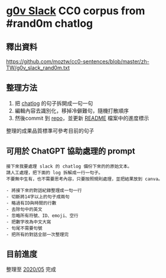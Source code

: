 # [g0v Slack][3] CC0 corpus from #rand0m chatlog

## 釋出資料

https://github.com/moztw/cc0-sentences/blob/master/zh-TW/g0v_slack_rand0m.txt

## 整理方法

1. 把 [chatlog][1] 的句子拆開成一句一句
2. 編輯內容去識別化，移掉冷僻難句，隨機打散順序
3. 然後commit 到 [repo][2]，並更新 [README](https://github.com/moztw/cc0-sentences/blob/master/zh-TW/g0v_slack_rand0m_README.md) 檔案中的進度標示

整理的成果品質標準可參考目前的句子

[1]: https://g0v-slack-archive.g0v.ronny.tw/index/channel/CGU1SLHNH/
[2]: https://github.com/moztw/cc0-sentences/blob/master/zh-TW/g0v_slack_rand0m.txt
[3]: http://join.g0v.tw/

## 可用於 ChatGPT 協助處理的 prompt

```
接下來我要處理 slack 的 chatlog 備份下來的的原始文本。
請人工處理，把下面的 log 拆解成一行一句子。
不要無中生有，也不需要思考內容，只要按照規則處理，並把結果放到 canva。

- 將接下來的對話紀錄整理成一句一行
- 切斷將14字以上的句子成兩句
- 略過有ID與時間的行數
- 去除句中的英文
- 忽略所有符號、ID、emoji、空行
- 把數字改為中文大寫
- 句尾不需要句號
- 把所有的對話全部一次整理完
```

## 目前進度

整理至 [2020/05](https://g0v-slack-archive.g0v.ronny.tw/index/channel/CGU1SLHNH/2020-05) 完成
